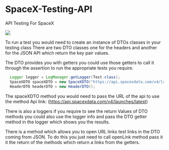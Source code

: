 # SpaceX-Testing-API
API Testing For SpaceX

![](https://live.staticflickr.com/65535/50065947228_804efe6117_o.jpg?raw=true)

To run a test you would need to create an instance of DTOs classes  in your testing class
There are two DTO classes one for the headers and another for the JSON API which return the key pair values.

The DTO provides you with getters you could use those getters to call it through the assertion to run the appropriate tests you require.

 ```java 
   Logger logger = LogManager.getLogger(Test.class);
   SpaceXDTO spaceXDTO = new SpaceXDTO("https://api.spacexdata.com/v4/launches/latest");
   HeaderDTO headerDTO = new HeaderDTO();
 ```

The spaceXDTO method you would need to pass the URL of the api to use the method
Api link: (https://api.spacexdata.com/v4/launches/latest)

There is also a loggers if you require to see the return Values of DTO methods you could also use the logger info and pass the DTO getter method in the logger which shows you the results.

There is a method which allows you to open URL links test links in the DTO coming from JSON.
To do this you just need to call openLink method pass it  it the return of the methods which return a links from the getters. 

